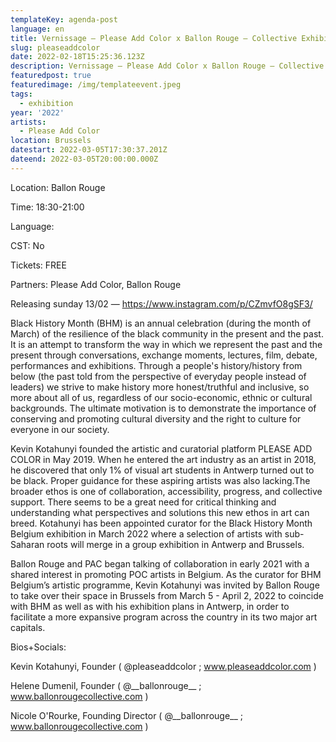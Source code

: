 ```yaml
---
templateKey: agenda-post
language: en
title: Vernissage – Please Add Color x Ballon Rouge – Collective Exhibition
slug: pleaseaddcolor
date: 2022-02-18T15:25:36.123Z
description: Vernissage – Please Add Color x Ballon Rouge – Collective Exhibition
featuredpost: true
featuredimage: /img/templateevent.jpeg
tags:
  - exhibition
year: '2022'
artists:
  - Please Add Color
location: Brussels
datestart: 2022-03-05T17:30:37.201Z
dateend: 2022-03-05T20:00:00.000Z
---
```

Location: Ballon Rouge

Time: 18:30-21:00

Language: 

CST: No

Tickets: FREE

Partners: Please Add Color, Ballon Rouge

Releasing sunday 13/02 — https://www.instagram.com/p/CZmvfO8gSF3/

Black History Month (BHM) is an annual celebration (during the month of March) of the resilience of the black community in the present and the past. It is an attempt to transform the way in which we represent the past and the present through conversations, exchange moments, lectures, film, debate, performances and exhibitions. Through a people's history/history from below (the past told from the perspective of everyday people instead of leaders) we strive to make history more honest/truthful and inclusive, so more about all of us, regardless of our socio-economic, ethnic or cultural backgrounds. The ultimate motivation is to demonstrate the importance of conserving and promoting cultural diversity and the right to culture for everyone in our society.



Kevin Kotahunyi founded the artistic and curatorial platform PLEASE ADD COLOR in May 2019. When he entered the art industry as an artist in 2018, he discovered that only 1% of visual art students in Antwerp turned out to be black. Proper guidance for these aspiring artists was also lacking.The broader ethos is one of collaboration, accessibility, progress, and collective support. There seems to be a great need for critical thinking and understanding what perspectives and solutions this new ethos in art can breed. Kotahunyi has been appointed curator for the Black History Month Belgium exhibition in March 2022 where a selection of artists with sub-Saharan roots will merge in a group exhibition in Antwerp and Brussels.

Ballon Rouge and PAC began talking of collaboration in early 2021 with a shared interest in promoting POC artists in Belgium. As the curator for BHM Belgium’s artistic programme, Kevin Kotahunyi was invited by Ballon Rouge to take over their space in Brussels from March 5 - April 2, 2022 to coincide with BHM as well as with his exhibition plans in Antwerp, in order to facilitate a more expansive program across the country in its two major art capitals.



Bios+Socials:

Kevin Kotahunyi, Founder ( @pleaseaddcolor ; www.pleaseaddcolor.com )

Helene Dumenil, Founder ( @\_\_ballonrouge\_\_ ; www.ballonrougecollective.com )

Nicole O'Rourke, Founding Director ( @\_\_ballonrouge\_\_ ; www.ballonrougecollective.com )
